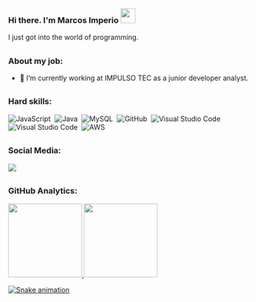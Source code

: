 ### Hi there. I'm Marcos Imperio <img src="https://raw.githubusercontent.com/kaueMarques/kaueMarques/master/hi.gif" width="30">

I just got into the world of programming.

  ##
  
### About my job:

- 🔭 I’m currently working at IMPULSO TEC as a junior developer analyst. 
  
  ##

### Hard skills:

![JavaScript](https://img.shields.io/badge/-JavaScript-05122A?style=flat&logo=javascript)&nbsp;
![Java](https://img.shields.io/badge/-Java-05122A?style=flat&logo=java)&nbsp;
![MySQL](https://img.shields.io/badge/-MySQL-05122A?style=flat&logo=mysql)&nbsp;
![GitHub](https://img.shields.io/badge/-GitHub-05122A?style=flat&logo=github)&nbsp;
![Visual Studio Code](https://img.shields.io/badge/-Visual%20Studio%20Code-05122A?style=flat&logo=visual-studio-code&logoColor=007ACC)&nbsp;
![Visual Studio Code](https://img.shields.io/badge/-Eclipse-05122A?style=flat&logo=eclipse)&nbsp;
![AWS](https://img.shields.io/badge/-AWS-05122A?style=flat&logo=amazon)&nbsp;
  
  ##
  
### Social Media:
  
<div> 
  <a href="https://www.linkedin.com/mwlite/in/marcos-imperio-6ab1188a" target="_blank"><img src="https://img.shields.io/badge/-LinkedIn-%230077B5?style=for-the-badge&logo=linkedin&logoColor=white" target="_blank"></a> 
</div>
  
 ##
 
### GitHub Analytics:
 
<div>
  <a href="https://github.com/imperio0001">
  <img height="150em" src="https://github-readme-stats.vercel.app/api?username=imperio0001&show_icons=true&theme=tokyonight&include_all_commits=true&count_private=true"/>
  <img height="150em" src="https://github-readme-stats.vercel.app/api/top-langs/?username=imperio0001&layout=compact&langs_count=7&theme=tokyonight"/>
</div>
  
![Snake animation](https://github.com/imperio0001/imperio0001/blob/output/github-contribution-grid-snake.svg)
